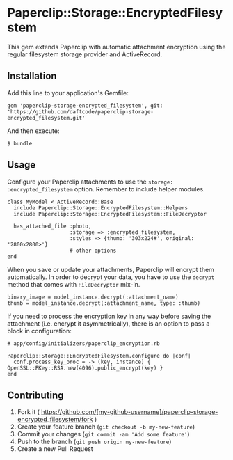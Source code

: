 # Paperclip::Storage::EncryptedFilesystem

This gem extends Paperclip with automatic attachment encryption using the regular filesystem storage provider and ActiveRecord.

## Installation

Add this line to your application's Gemfile:

    gem 'paperclip-storage-encrypted_filesystem', git: 'https://github.com/daftcode/paperclip-storage-encrypted_filesystem.git'

And then execute:

    $ bundle

## Usage

Configure your Paperclip attachments to use the `storage: :encrypted_filesystem` option. Remember to include helper modules.

    class MyModel < ActiveRecord::Base
      include Paperclip::Storage::EncryptedFilesystem::Helpers
      include Paperclip::Storage::EncryptedFilesystem::FileDecryptor
      
      has_attached_file :photo,
                        :storage => :encrypted_filesystem,
                        :styles => {thumb: '303x224#', original: '2800x2800>'}
                        # other options
    end

When you save or update your attachments, Paperclip will encrypt them automatically.
In order to decrypt your data, you have to use the `decrypt` method that comes with `FileDecryptor` mix-in.

    binary_image = model_instance.decrypt(:attachment_name)
    thumb = model_instance.decrypt(:attachment_name, type: :thumb)

If you need to process the encryption key in any way before saving the attachment (i.e. encrypt it asymmetrically),
there is an option to pass a block in configuration:

    # app/config/initializers/paperclip_encryption.rb

    Paperclip::Storage::EncryptedFilesystem.configure do |conf|
      conf.process_key_proc = -> (key, instance) { OpenSSL::PKey::RSA.new(4096).public_encrypt(key) }
    end

## Contributing

1. Fork it ( https://github.com/[my-github-username]/paperclip-storage-encrypted_filesystem/fork )
2. Create your feature branch (`git checkout -b my-new-feature`)
3. Commit your changes (`git commit -am 'Add some feature'`)
4. Push to the branch (`git push origin my-new-feature`)
5. Create a new Pull Request
